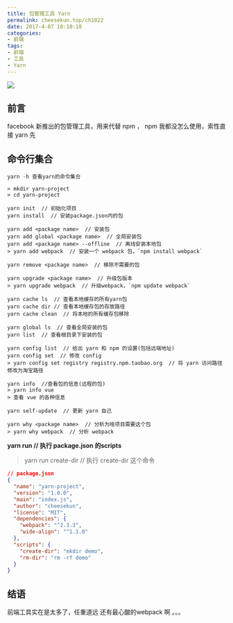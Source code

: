 ```yaml
---
title: 包管理工具 Yarn
permalink: cheesekun.top/ch1022
date: 2017-4-07 10:10:10
categories:
- 前端
tags:
- 前端
- 工具
- Yarn
---
```


![](http://oha7s5kdd.bkt.clouddn.com/yarn.png)
## 前言
facebook 新推出的包管理工具，用来代替 npm ，
npm 我都没怎么使用，索性直接 yarn 先

## 命令行集合

```shell
yarn -h 查看yarn的命令集合

> mkdir yarn-project
> cd yarn-project

yarn init  // 初始化项目
yarn install  // 安装package.json内的包

yarn add <package name>  // 安装包
yarn add global <package name>  // 全局安装包
yarn add <package name> --offline  // 离线安装本地包
> yarn add webpack  // 安装一个 webpack 包，`npm install webpack`

yarn remove <package name>  // 移除不需要的包

yarn upgrade <package name>  // 升级包版本
> yarn upgrade webpack  // 升级webpack，`npm update webpack`

yarn cache ls  // 查看本地缓存的所有yarn包
yarn cache dir // 查看本地缓存包的存放路径
yarn cache clean  // 将本地的所有缓存包移除

yarn global ls  // 查看全局安装的包
yarn list  // 查看根目录下安装的包

yarn config list  // 给出 yarn 和 npm 的设置(包括远端地址)
yarn config set  // 修改 config
> yarn config set registry registry.npm.taobao.org  // 将 yarn 访问路径修改为淘宝路径

yarn info  //查看包的信息(远程的包)
> yarn info vue
> 查看 vue 的各种信息

yarn self-update  // 更新 yarn 自己

yarn why <package name>  // 分析为啥项目需要这个包
> yarn why webpack  // 分析 webpack 
```

**yarn run	// 执行 package.json 的scripts**
> yarn run create-dir	// 执行 create-dir 这个命令

```json
// package.json
{
  "name": "yarn-project",
  "version": "1.0.0",
  "main": "index.js",
  "author": "cheesekun",
  "license": "MIT",
  "dependencies": {
    "webpack": "^2.3.3",
    "wide-align": "^1.1.0"
  },
  "scripts": {
  	"create-dir": "mkdir demo",
  	"rm-dir": "rm -rf demo"
  }
}
```

## 结语
前端工具实在是太多了，任重道远
还有最心酸的webpack
啊
。。。

